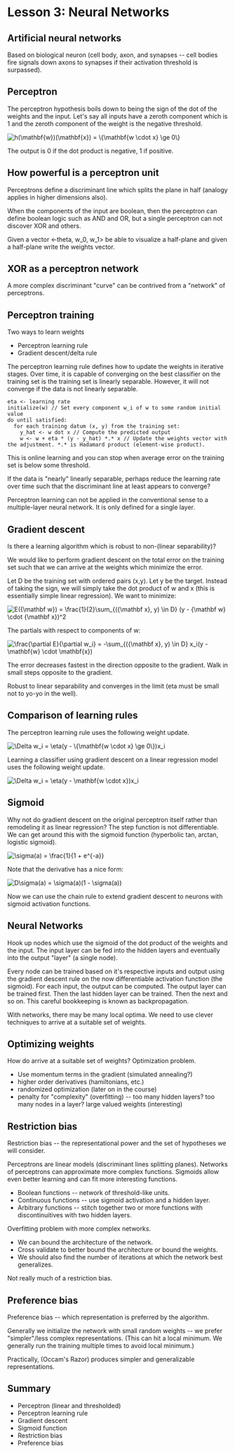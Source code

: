 Lesson 3: Neural Networks
===============

Artificial neural networks
--------------------------

Based on biological neuron (cell body, axon, and synapses -- cell bodies fire signals down axons to synapses if their activation threshold is surpassed).

Perceptron
----------

The perceptron hypothesis boils down to being the sign of the dot of the weights and the input. Let's say all inputs have a zeroth component which is 1 and the zeroth component of the weight is the negative threshold.

<img src="http://s.wordpress.com/latex.php?latex=h%28%5Cmathbf%7Bw%7D%29%28%5Cmathbf%7Bx%7D%29%20%3D%20%5C%7B%5Cmathbf%7Bw%20%5Ccdot%20x%7D%20%5Cge%200%5C%7D&amp;bg=ffffff&amp;fg=000000&amp;s=0" alt="h(\mathbf{w})(\mathbf{x}) = \{\mathbf{w \cdot x} \ge 0\}" title="h(\mathbf{w})(\mathbf{x}) = \{\mathbf{w \cdot x} \ge 0\}" class="latex">

The output is 0 if the dot product is negative, 1 if positive.

How powerful is a perceptron unit
---------------------------------

Perceptrons define a discriminant line which splits the plane in half (analogy applies in higher dimensions also).

When the components of the input are boolean, then the perceptron can define boolean logic such as AND and OR, but a single perceptron can not discover XOR and others.

Given a vector <-theta, w_0, w_1> be able to visualize a half-plane and given a half-plane write the weights vector.

XOR as a perceptron network
---------------------------

A more complex discriminant "curve" can be contrived from a "network" of perceptrons.


Perceptron training
-------------------

Two ways to learn weights

* Perceptron learning rule
* Gradient descent/delta rule

The perceptron learning rule defines how to update the weights in iterative stages. Over time, it is capable of converging on the best classifier on the training set is the training set is linearly separable. However, it will not converge if the data is not linearly separable.

```
eta <- learning rate
initialize(w) // Set every component w_i of w to some random initial value
do until satisfied: 
  for each training datum (x, y) from the training set:
    y_hat <- w dot x // Compute the predicted output
    w <- w + eta * (y - y_hat) *.* x // Update the weights vector with the adjustment. *.* is Hadamard product (element-wise product).

```

This is online learning and you can stop when average error on the training set is below some threshold.

If the data is "nearly" linearly separable, perhaps reduce the learning rate over time such that the discriminant line at least appears to converge?

Perceptron learning can not be applied in the conventional sense to a multiple-layer neural network. It is only defined for a single layer.


Gradient descent
----------------

Is there a learning algorithm which is robust to non-(linear separability)?

We would like to perform gradient descent on the total error on the training set such that we can arrive at the weights which minimize the error.

Let D be the training set with ordered pairs (x,y). Let y be the target. Instead of taking the sign, we will simply take the dot product of w and x (this is essentially simple linear regression). We want to minimize:

<img src="http://s.wordpress.com/latex.php?latex=E%28%7B%5Cmathbf%20w%7D%29%20%3D%20%5Cfrac%7B1%7D%7B2%7D%5Csum_%7B%28%7B%5Cmathbf%20x%7D%2C%20y%29%20%5Cin%20D%7D%20%28y%20-%20%7B%5Cmathbf%20w%7D%20%5Ccdot%20%7B%5Cmathbf%20x%7D%29%5E2&amp;bg=ffffff&amp;fg=000000&amp;s=0" alt="E({\mathbf w}) = \frac{1}{2}\sum_{({\mathbf x}, y) \in D} (y - {\mathbf w} \cdot {\mathbf x})^2" title="E({\mathbf w}) = \frac{1}{2}\sum_{({\mathbf x}, y) \in D} (y - {\mathbf w} \cdot {\mathbf x})^2" class="latex">

The partials with respect to components of w:

<img src="http://s.wordpress.com/latex.php?latex=%5Cfrac%7B%5Cpartial%20E%7D%7B%5Cpartial%20w_i%7D%20%3D%20-%5Csum_%7B%28%7B%5Cmathbf%20x%7D%2C%20y%29%20%5Cin%20D%7D%20x_i%28y%20-%20%5Cmathbf%7Bw%7D%20%5Ccdot%20%5Cmathbf%7Bx%7D%29&amp;bg=ffffff&amp;fg=000000&amp;s=0" alt="\frac{\partial E}{\partial w_i} = -\sum_{({\mathbf x}, y) \in D} x_i(y - \mathbf{w} \cdot \mathbf{x})" title="\frac{\partial E}{\partial w_i} = -\sum_{({\mathbf x}, y) \in D} x_i(y - \mathbf{w} \cdot \mathbf{x})" class="latex">

The error decreases fastest in the direction opposite to the gradient. Walk in small steps opposite to the gradient.

Robust to linear separability and converges in the limit (eta must be small not to yo-yo in the well).

Comparison of learning rules
----------------------------

The perceptron learning rule uses the following weight update.

<img src="http://s.wordpress.com/latex.php?latex=%5CDelta%20w_i%20%3D%20%5Ceta%28y%20-%20%5C%7B%5Cmathbf%7Bw%20%5Ccdot%20x%7D%20%5Cge%200%5C%7D%29x_i&amp;bg=ffffff&amp;fg=000000&amp;s=0" alt="\Delta w_i = \eta(y - \{\mathbf{w \cdot x} \ge 0\})x_i" title="\Delta w_i = \eta(y - \{\mathbf{w \cdot x} \ge 0\})x_i" class="latex">

Learning a classifier using gradient descent on a linear regression model uses the following weight update.

<img src="http://s.wordpress.com/latex.php?latex=%5CDelta%20w_i%20%3D%20%5Ceta%28y%20-%20%5Cmathbf%7Bw%20%5Ccdot%20x%7D%29x_i&amp;bg=ffffff&amp;fg=000000&amp;s=0" alt="\Delta w_i = \eta(y - \mathbf{w \cdot x})x_i" title="\Delta w_i = \eta(y - \mathbf{w \cdot x})x_i" class="latex">

Sigmoid
-------

Why not do gradient descent on the original perceptron itself rather than remodeling it as linear regression? The step function is not differentiable. We can get around this with the sigmoid function (hyperbolic tan, arctan, logistic sigmoid).

<img src="http://s.wordpress.com/latex.php?latex=%5Csigma%28a%29%20%3D%20%5Cfrac%7B1%7D%7B1%20%2B%20e%5E%7B-a%7D%7D&amp;bg=ffffff&amp;fg=000000&amp;s=0" alt="\sigma(a) = \frac{1}{1 + e^{-a}}" title="\sigma(a) = \frac{1}{1 + e^{-a}}" class="latex">

Note that the derivative has a nice form:

<img src="http://s.wordpress.com/latex.php?latex=D%5Csigma%28a%29%20%3D%20%5Csigma%28a%29%281%20-%20%5Csigma%28a%29%29&amp;bg=ffffff&amp;fg=000000&amp;s=0" alt="D\sigma(a) = \sigma(a)(1 - \sigma(a))" title="D\sigma(a) = \sigma(a)(1 - \sigma(a))" class="latex">

Now we can use the chain rule to extend gradient descent to neurons with sigmoid activation functions.

Neural Networks
---------------

Hook up nodes which use the sigmoid of the dot product of the weights and the input. The input layer can be fed into the hidden layers and eventually into the output "layer" (a single node).

Every node can be trained based on it's respective inputs and output using the gradient descent rule on the now differentiable activation function (the sigmoid). For each input, the output can be computed. The output layer can be trained first. Then the last hidden layer can be trained. Then the next and so on. This careful bookkeeping is known as backpropagation.

With networks, there may be many local optima. We need to use clever techniques to arrive at a suitable set of weights.

Optimizing weights
------------------

How do arrive at a suitable set of weights? Optimization problem.

* Use momentum terms in the gradient (simulated annealing?)
* higher order derivatives (hamiltonians, etc.)
* randomized optimization (later on in the course)
* penalty for "complexity" (overfitting) -- too many hidden layers? too many nodes in a layer? large valued weights (interesting)


Restriction bias
----------------

Restriction bias -- the representational power and the set of hypotheses we will consider.

Perceptrons are linear models (discriminant lines splitting planes). Networks of perceptrons can approximate more complex functions. Sigmoids allow even better learning and can fit more interesting functions.

* Boolean functions -- network of threshold-like units.
* Continuous functions -- use sigmoid activation and a hidden layer.
* Arbitrary functions -- stitch together two or more functions with discontinuitives with two hidden layers.

Overfitting problem with more complex networks.

* We can bound the architecture of the network. 
* Cross validate to better bound the architecture or bound the weights.
* We should also find the number of iterations at which the network best generalizes.

Not really much of a restriction bias.


Preference bias
---------------

Preference bias -- which representation is preferred by the algorithm.

Generally we initialize the network with small random weights -- we prefer "simpler"/less complex representations. (This can hit a local minimum. We generally run the training multiple times to avoid local minimum.)

Practically, (Occam's Razor) produces simpler and generalizable representations.

Summary
-------

* Perceptron (linear and thresholded)
* Perceptron learning rule
* Gradient descent
* Sigmoid function
* Restriction bias
* Preference bias







